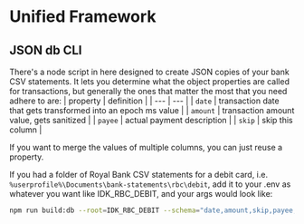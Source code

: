 # Unified Framework

## JSON db CLI

There's a node script in here designed to create JSON copies of your bank CSV statements. It lets you determine what the object properties are called for transactions, but generally the ones that matter the most that you need adhere to are:
| property | definition |
| --- | --- |
| `date` | transaction date that gets transformed into an epoch ms value |
| `amount` | transaction amount value, gets sanitized |
| `payee` | actual payment description |
| `skip` | skip this column |

If you want to merge the values of multiple columns, you can just reuse a property.

If you had a folder of Royal Bank CSV statements for a debit card, i.e. `%userprofile%\Documents\bank-statements\rbc\debit`, add it to your .env as whatever you want like IDK_RBC_DEBIT, and your args would look like:

```bash
npm run build:db --root=IDK_RBC_DEBIT --schema="date,amount,skip,payee,payee" --institution="rbc" --account="chequing" --out="rbc-debit.json"
```
